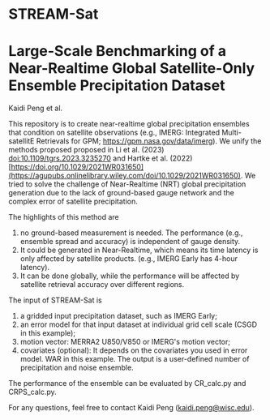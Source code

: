 # STREAM-Sat
# Large-Scale Benchmarking of a Near-Realtime Global Satellite-Only Ensemble Precipitation Dataset
Kaidi Peng et al.

This repository is to create near-realtime global precipitation ensembles that condition on satellite observations (e.g., IMERG: Integrated Multi-satellitE Retrievals for GPM; https://gpm.nasa.gov/data/imerg). We unify the methods proposed proposed in Li et al. (2023) [doi:10.1109/tgrs.2023.3235270](https://ieeexplore.ieee.org/document/10011447) and Hartke et al. (2022) [https://doi.org/10.1029/2021WR031650](https://agupubs.onlinelibrary.wiley.com/doi/10.1029/2021WR031650). We tried to solve the challenge of Near-Realtime (NRT) global precipitation generation due to the lack of ground-based gauge network and the complex error of satellite precipitation. 

The highlights of this method are 
1) no ground-based measurement is needed. The performance (e.g., ensemble spread and accuracy) is independent of gauge density.
2) It could be generated in Near-Realtime, which means its time latency is only affected by satellite products. (e.g., IMERG Early has 4-hour latency).
3) It can be done globally, while the performance will be affected by satellite retrieval accuracy over different regions.

The input of STREAM-Sat is 
1) a gridded input precipitation dataset, such as IMERG Early; 
2) an error model for that input dataset at individual grid cell scale (CSGD in this example); 
3) motion vector: MERRA2 U850/V850 or IMERG's motion vector; 
4) covariates (optional): It depends on the covariates you used in error model. WAR in this example.
The output is a user-defined number of precipitation and noise ensemble.

The performance of the ensemble can be evaluated by CR_calc.py and CRPS_calc.py.

For any questions, feel free to contact Kaidi Peng (kaidi.peng@wisc.edu).
